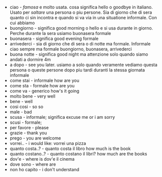 
- ciao - _famosa_ e molto usata. cosa significa hello o goodbye in italiano. Usato per _saltare_ una persona o piu persone. Sia di giorno che di sera quanto ci sin incontra e quando si va via in una situatione informale. Con cui abbiamo 
- buongiorno - significa good morning o hello e si usa durante in giorno. Perche durante la sera usiamo buonasera formale
- buonasera - significa good evening formale
- arrivederci - sia di giorno che di sera o di notte ma formale. Informale ciao sempre ma formale buongiorno, buonasera, arrivederci
- buona notte - significa good night ma attenzione solo quando siamo andati a dormire 4m
- a dopo - see you later. usiamo a solo quando veramente vediamo questa persona o queste persone dopo piu tardi duranti la stessa giornata informale
- come stai - informale how are you 
- come sta - formale how are you
- come va - generico how's it going
- molto bene - very well 
- bene - well
- cosi cosi - so so
- male - bad
- scusa - informale; significa excuse me or i am sorry
- scusi - formale; 
- per favore - please
- grazie - thank you
- prego - you are welcome
- vorrei.. - i would like: vorrei una pizza
- quanto costa..? - quanto costa il libro how much is the book
- quanto costano..? - quanto costano il libri? how much are the books
- dov'e - where is dov'e il cinema
- dove sono - where are
- non ho capito - i don't understand